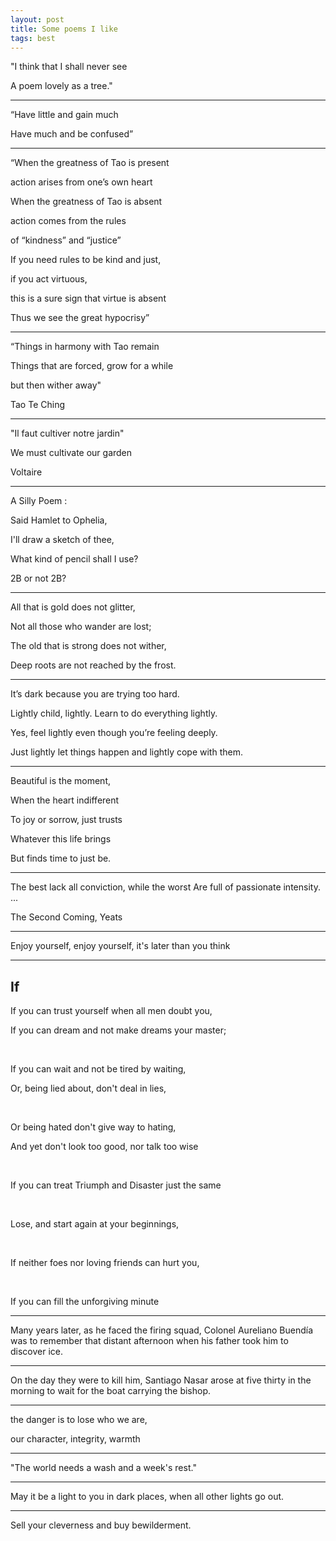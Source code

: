 ```yaml
---
layout: post
title: Some poems I like 
tags: best 
---
```



"I think that I shall never see

A poem lovely as a tree."

---

“Have little and gain much

Have much and be confused”

---

“When the greatness of Tao is present

action arises from one’s own heart

When the greatness of Tao is absent

action comes from the rules

of “kindness” and “justice”

If you need rules to be kind and just,

if you act virtuous,

this is a sure sign that virtue is absent

Thus we see the great hypocrisy”

---

“Things in harmony with Tao remain

Things that are forced, grow for a while

but then wither away"

Tao Te Ching

---

"Il faut cultiver notre jardin"

We must cultivate our garden 

Voltaire

---

A Silly Poem : 

Said Hamlet to Ophelia, 

I'll draw a sketch of thee, 

What kind of pencil shall I use? 

2B or not 2B? 

---

All that is gold does not glitter,

Not all those who wander are lost;

The old that is strong does not wither,

Deep roots are not reached by the frost.


---

It’s dark because you are trying too hard.

Lightly child, lightly. Learn to do everything lightly.

Yes, feel lightly even though you’re feeling deeply.

Just lightly let things happen and lightly cope with them.

---

Beautiful is the moment,

When the heart indifferent

To joy or sorrow, just trusts

Whatever this life brings

But finds time to just be.

---

The best lack all conviction, 
while the worst
Are full of passionate intensity.
...

The Second Coming, Yeats


---


Enjoy yourself, enjoy yourself, it's later than you think


---

## If


If you can trust yourself when all men doubt you,

If you can dream and not make dreams your master;

<br>

If you can wait and not be tired by waiting,

Or, being lied about, don't deal in lies,

<br>

Or being hated don't give way to hating,

And yet don't look too good, nor talk too wise

<br>

If you can treat Triumph and Disaster just the same

<br>

Lose, and start again at your beginnings,

<br>

If neither foes nor loving friends can hurt you,

<br>

If you can fill the unforgiving minute


---


Many years later, as he faced the firing squad, Colonel Aureliano Buendía was to remember that distant afternoon when his father took him to discover ice.

---

On the day they were to kill him, Santiago Nasar arose at five thirty in the morning to wait for the boat carrying the bishop.

---

the danger is to lose who we are,

our character, integrity, warmth

---

"The world needs a wash and a week's rest."

---

May it be a light to you in dark places, when all other lights go out.

---

Sell your cleverness and buy bewilderment.
